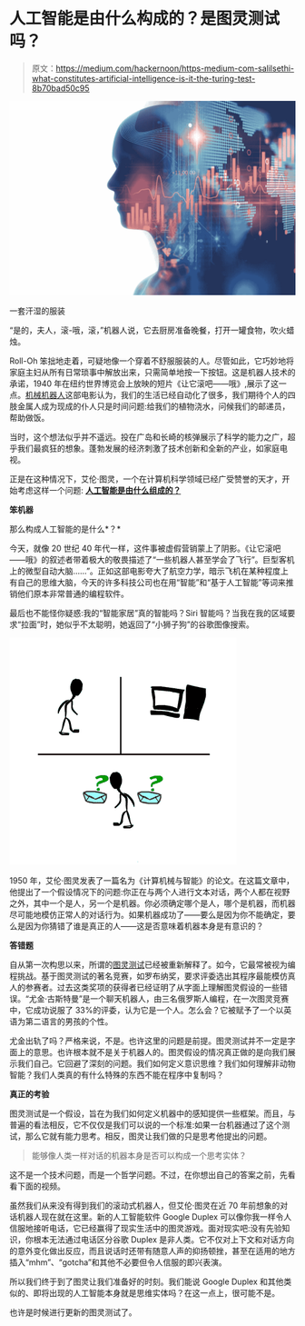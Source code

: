 # 人工智能是由什么构成的？是图灵测试吗？

> 原文：<https://medium.com/hackernoon/https-medium-com-salilsethi-what-constitutes-artificial-intelligence-is-it-the-turing-test-8b70bad50c95>

![](img/d891976626d70c2d04e6c99766109e9a.png)

一套汗湿的服装

“是的，夫人，滚-哦，滚，”机器人说，它去厨房准备晚餐，打开一罐食物，吹火蜡烛。

Roll-Oh 笨拙地走着，可疑地像一个穿着不舒服服装的人。尽管如此，它巧妙地将家庭主妇从所有日常琐事中解放出来，只需简单地按一下按钮。这是机器人技术的承诺，1940 年在纽约世界博览会上放映的短片《让它滚吧——哦》,展示了这一点。[机械机器人](https://www.turingtribe.com/story/ai-robot-uses-deep-learning-and-vr-to-make-salad-and-fold-clothes-7PHHDcaSBRXzieNNY)这部电影认为，我们的生活已经自动化了很多，我们期待个人的四肢金属人成为现成的仆人只是时间问题:给我们的植物浇水，问候我们的邮递员，帮助做饭。

当时，这个想法似乎并不遥远。投在广岛和长崎的核弹展示了科学的能力之广，超乎我们最疯狂的想象。蓬勃发展的经济刺激了技术创新和全新的产业，如家庭电视。

正是在这种情况下，艾伦·图灵，一个在计算机科学领域已经广受赞誉的天才，开始考虑这样一个问题: [**人工智能是由什么组成的？**](https://www.turingtribe.com/question/what-does-artificial-intelligence-mean-MtjDp3wNrbh6fNeH6)

**笨机器**

那么构成人工智能的是什么*？*

今天，就像 20 世纪 40 年代一样，这件事被虚假营销蒙上了阴影。《让它滚吧——哦》的叙述者带着极大的敬畏描述了“一些机器人甚至学会了飞行”。巨型客机上的微型自动大脑……”。正如这部电影夸大了航空力学，暗示飞机在某种程度上有自己的思维大脑，今天的许多科技公司也在用“智能”和“基于人工智能”等词来推销他们原本非常普通的编程软件。

最后也不能怪你疑惑:我的“智能家居”真的智能吗？Siri 智能吗？当我在我的区域要求“拉面”时，她似乎不太聪明，她返回了“小狮子狗”的谷歌图像搜索。

![](img/cbce5a76978cb61cecd1363196264bde.png)

1950 年，艾伦·图灵发表了一篇名为《计算机械与智能》的论文。在这篇文章中，他提出了一个假设情况下的问题:你正在与两个人进行文本对话，两个人都在视野之外，其中一个是人，另一个是机器。你必须确定哪个是人，哪个是机器，而机器尽可能地模仿正常人的对话行为。如果机器成功了——要么是因为你不能确定，要么是因为你猜错了谁是真正的人——这是否意味着机器本身是有意识的？

**答错题**

自从第一次构思以来，所谓的[图灵测试](https://www.turingtribe.com/question/what-is-the-turing-test-7NavJ4aLzQZTPChuA)已经被重新解释了。如今，它最常被视为编程挑战。基于图灵测试的著名竞赛，如罗布纳奖，要求评委选出其程序最能模仿真人的参赛者。过去这类奖项的获得者已经证明了从字面上理解图灵假设的一些错误。“尤金·古斯特曼”是一个聊天机器人，由三名俄罗斯人编程，在一次图灵竞赛中，它成功说服了 33%的评委，认为它是一个人。怎么会？它被赋予了一个以英语为第二语言的男孩的个性。

尤金出轨了吗？严格来说，不是。也许这里的问题是前提。图灵测试并不一定是字面上的意思。也许根本就不是关于机器人的。图灵假设的情况真正做的是向我们展示我们自己。它回避了深刻的问题。我们如何定义意识思维？我们如何理解非动物智能？我们人类真的有什么特殊的东西不能在程序中复制吗？

**真正的考验**

图灵测试是一个假设，旨在为我们如何定义机器中的感知提供一些框架。而且，与普遍的看法相反，它不仅仅是我们可以说的一个标准:如果一台机器通过了这个测试，那么它就有能力思考。相反，图灵让我们做的只是思考他提出的问题。

> 能够像人类一样对话的机器本身是否可以构成一个思考实体？

这不是一个技术问题，而是一个哲学问题。不过，在你想出自己的答案之前，先看看下面的视频。

虽然我们从来没有得到我们的滚动式机器人，但艾伦·图灵在近 70 年前想象的对话机器人现在就在这里。新的人工智能软件 Google Duplex 可以像你我一样令人信服地接听电话，它已经赢得了现实生活中的图灵游戏。面对现实吧:没有先验知识，你根本无法通过电话区分谷歌 Duplex 是非人类。它不仅对上下文和对话方向的意外变化做出反应，而且说话时还带有随意人声的抑扬顿挫，甚至在适用的地方插入“mhm”、“gotcha”和其他不必要但令人信服的即兴表演。

所以我们终于到了图灵让我们准备好的时刻。我们能说 Google Duplex 和其他类似的、即将出现的人工智能本身就是思维实体吗？在这一点上，很可能不是。

也许是时候进行更新的图灵测试了。